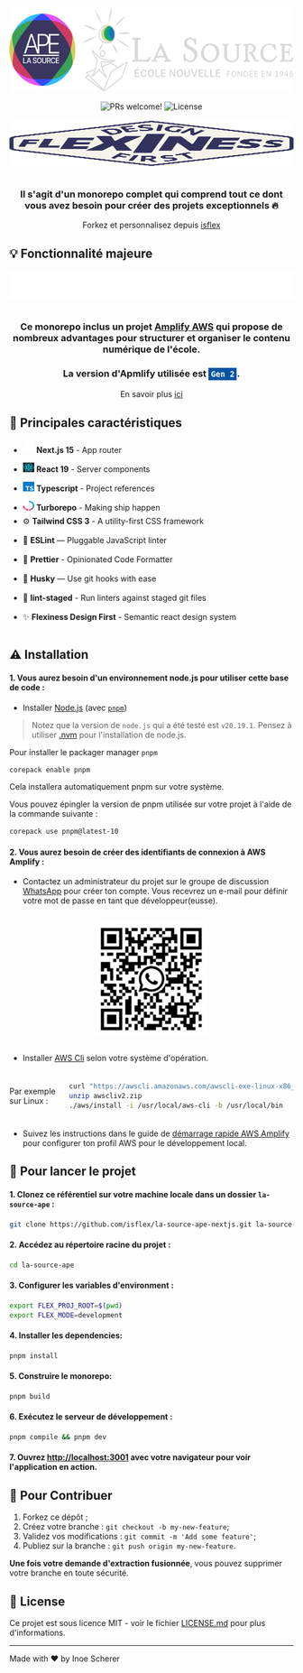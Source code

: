 
<div style="text-align: center; width: 100%;">
  <img src="apps/gateway/public/logo/ape-et-la-source.svg" alt="APE | La Source" align="center" style="width: 100%; height: 150px;" />
</div>

<br>

<div style="text-align: center; width: 100%;">
  <img src="https://img.shields.io/static/v1?label=PRs&message=welcome&style=for-the-badge&color=24B36B&labelColor=000000" alt="PRs welcome!" style="height: 28px; margin: 0 auto;" />
  <img src="https://img.shields.io/github/license/chhpt/typescript-nextjs-starter?style=for-the-badge&color=24B36B&labelColor=000000" alt="License" style="height: 28px; margin: 0 auto;" />
</div>

<br>

<div style="text-align: center; width: 100%;">
  <img src="apps/gateway/public/logo/filled/rectangle/logo_flexiness_2.svg" alt="Flexiness | Design First" align="center" style="width: 100%; height: 80px;" />
</div>

<br>

<h3 style="text-align: center; width: 100%;">
  Il s'agit d'un monorepo complet qui comprend tout ce dont vous avez besoin pour créer des projets exceptionnels 🔥
</h3>

<p style="text-align: center; width: 100%;">
  Forkez et personnalisez depuis <a href="https://github.com/isflex/la-source-ape-nextjs">isflex</a>
</p>

## 💡 Fonctionnalité majeure

<div style="text-align: center;">
  <img src="apps/gateway/public/assets/svg/programming/amplify.svg" alt="AWS Amplify" align="center"
  style="width: 100%; height: 50px;" />
</div>

<br>

<h3 style="text-align: center; width: 100%;">
  Ce monorepo inclus un projet <a href='https://aws.amazon.com/fr/amplify' target='_blank'>Amplify AWS</a> qui propose de nombreux advantages pour structurer et organiser le contenu numérique de l'école.
</h3>

<h3 style="text-align: center; width: 100%;">
  La version d'Apmlify utilisée est <code style="display: inline-block; padding: 0.2em 0.3em; color: #fff; background: #0055a4;">Gen 2</code>.
</h3>

<p style="text-align: center; width: 100%;">
    En savoir plus <a href='https://github.com/aws-samples/amplify-next-template/blob/main/README.md' target='_blank'>ici</a>
</p>

## 🔧 Principales caractéristiques

<ul>
  <li style="height: 34px;">
    <img src="apps/gateway/public/assets/svg/programming/icon/nextjs-outline-white.svg" style="width: 20px; height: 24px;" />
    <strong>Next.js 15</strong> - App router
  </li>
  <li style="height: 34px;">
    <img src="apps/gateway/public/assets/svg/programming/icon/react.svg" style="width: 20px; height: 24px;" />
    <strong>React 19</strong> - Server components
  </li>
  <li style="height: 34px;">
    <img src="apps/gateway/public/assets/svg/programming/icon/typescript.svg" style="width: 20px; height: 24px;" />
    <strong>Typescript</strong> - Project references
  </li>
  <li style="height: 34px;">
    <img src="apps/gateway/public/assets/svg/programming/icon/turborepo.svg" style="width: 20px; height: 24px;" />
    <strong>Turborepo</strong> - Making ship happen
  </li>
  <li style="height: 34px;">
    ⚙️ <strong>Tailwind CSS 3</strong> - A utility-first CSS framework
  </li>
  <li style="height: 34px;">
    📏 <strong>ESLint</strong> — Pluggable JavaScript linter
  </li>
  <li style="height: 34px;">
    💖 <strong>Prettier</strong> - Opinionated Code Formatter
  </li>
  <li style="height: 34px;">
    🐶 <strong>Husky</strong> — Use git hooks with ease
  </li>
  <li style="height: 34px;">
    🚫 <strong>lint-staged</strong> - Run linters against staged git files
  </li>
  <li style="height: 34px;">
    ✨ <strong>Flexiness Design First</strong> - Semantic react design system
  </li>
</ul>

## ⚠️ Installation

#### 1. Vous aurez besoin d'un environnement node.js pour utiliser cette base de code :

- Installer [Node.js](https://nodejs.org/en) (avec [`pnpm`](https://pnpm.io/installation))

> Notez que la version de `node.js` qui a été testé est `v20.19.1`. Pensez à utiliser [.nvm](https://github.com/nvm-sh/nvm) pour l'installation de node.js.

Pour installer le packager manager `pnpm`

```bash
corepack enable pnpm
```

Cela installera automatiquement pnpm sur votre système.

Vous pouvez épingler la version de pnpm utilisée sur votre projet à l'aide de la commande suivante :

```bash
corepack use pnpm@latest-10
```

#### 2. Vous aurez besoin de créer des identifiants de connexion à AWS Amplify :

- Contactez un administrateur du projet sur le groupe de discussion [WhatsApp](https://chat.whatsapp.com/HqVx1dpEQM8Bk3XrDDaXtI) pour créer ton compte. Vous recevrez un e-mail pour définir votre mot de passe en tant que développeur(eusse).

<br/>

<div style="text-align: center;">
    <img src="apps/gateway/public/assets/img/qr-code-whatsapp.jpg" alt="Whatsapp-qr-code" align="center" style="width: 200px; height: 200px;" />
</div>

<br/>

- Installer [AWS Cli](https://docs.aws.amazon.com/cli/latest/userguide/getting-started-install.html) selon votre système d'opération.


<div style="width: 100%; margin: 0 auto; padding: 5px 0; display: flex; flex-direction: row; flex-wrap: nowrap; align-items: center; justify-content: space-around;">
  Par exemple sur Linux :

```bash
curl "https://awscli.amazonaws.com/awscli-exe-linux-x86_64.zip" -o "awscliv2.zip"
unzip awscliv2.zip
./aws/install -i /usr/local/aws-cli -b /usr/local/bin
```
</div>

- Suivez les instructions dans le guide de [démarrage rapide AWS Amplify](https://docs.amplify.aws/react/start/account-setup/) pour configurer ton profil AWS pour le développement local.


## 🚀 Pour lancer le projet

#### 1. Clonez ce référentiel sur votre machine locale dans un dossier `la-source-ape` :

```bash
git clone https://github.com/isflex/la-source-ape-nextjs.git la-source-ape
```

#### 2. Accédez au répertoire racine du projet :

```bash
cd la-source-ape
```

#### 3. Configurer les variables d'environment :

```bash
export FLEX_PROJ_ROOT=$(pwd)
export FLEX_MODE=development
```

#### 4. Installer les dependencies:

```bash
pnpm install
```

#### 5. Construire le monorepo:

```bash
pnpm build
```

#### 6. Exécutez le serveur de développement :

```bash
pnpm compile && pnpm dev
```

#### 7. Ouvrez [http://localhost:3001](http://localhost:3001) avec votre navigateur pour voir l'application en action.


## 🤝 Pour Contribuer

1. Forkez ce dépôt ;
2. Créez votre branche : `git checkout -b my-new-feature`;
3. Validez vos modifications : `git commit -m 'Add some feature'`;
4. Publiez sur la branche : `git push origin my-new-feature`.

**Une fois votre demande d'extraction fusionnée**, vous pouvez supprimer votre branche en toute sécurité.

## 📝 License

Ce projet est sous licence MIT - voir le fichier [LICENSE.md](LICENSE.md) pour plus d'informations.

---

Made with ♥ by Inoe Scherer
